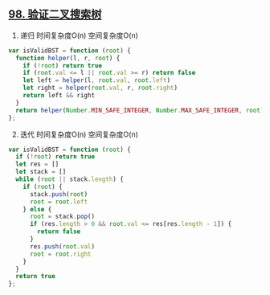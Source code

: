 ## [98. 验证二叉搜索树](https://leetcode-cn.com/problems/validate-binary-search-tree/)

1. 递归 时间复杂度O(n) 空间复杂度O(n)
```js
var isValidBST = function (root) {
  function helper(l, r, root) {
    if (!root) return true
    if (root.val <= l || root.val >= r) return false
    let left = helper(l, root.val, root.left)
    let right = helper(root.val, r, root.right)
    return left && right
  }
  return helper(Number.MIN_SAFE_INTEGER, Number.MAX_SAFE_INTEGER, root)
};
```

2. 迭代 时间复杂度O(n) 空间复杂度O(n)
```js
var isValidBST = function (root) {
  if (!root) return true
  let res = []
  let stack = []
  while (root || stack.length) {
    if (root) {
      stack.push(root)
      root = root.left
    } else {
      root = stack.pop()
      if (res.length > 0 && root.val <= res[res.length - 1]) {
        return false
      }
      res.push(root.val)
      root = root.right
    }
  }
  return true
};
```   